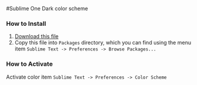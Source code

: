 #Sublime  One Dark color scheme
### How to Install

1. [Download this file](https://raw.githubusercontent.com/sl0ki/sublime-onedark-color/master/OneDark.tmTheme)
3. Copy this file  into `Packages` directory, which you can find using the menu item `Sublime Text -> Preferences -> Browse Packages...`

### How to Activate
Activate  color  item `Sublime Text -> Preferences -> Color Scheme` 


